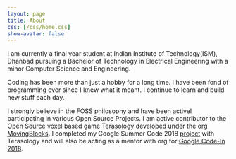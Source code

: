 ```yaml
---
layout: page
title: About
css: [/css/home.css]
show-avatar: false
---
```

I am currently a final year student at Indian Institute of Technology(ISM), Dhanbad pursuing a Bachelor of Technology in Electrical Engineering with a minor Computer Science and Engineering.  

Coding has been more than just a hobby for a long time. I have been fond of programming ever since I knew what it meant. I continue to learn and build new stuff each day.  

I strongly believe in the FOSS philosophy and have been activel participating in various Open Source Projects. I am active contributor to the Open Source voxel based game [Terasology](https://terasology.org) developed under the org [
MovingBlocks](https://github.com/MovingBlocks). I completed my Google Summer Code 2018 [project](/2018-08-07-GSoCWrapUp/) with Terasology and will also be acting as a mentor with org for [Google Code-In 2018](https://http://codein.withgoogle.com/).


